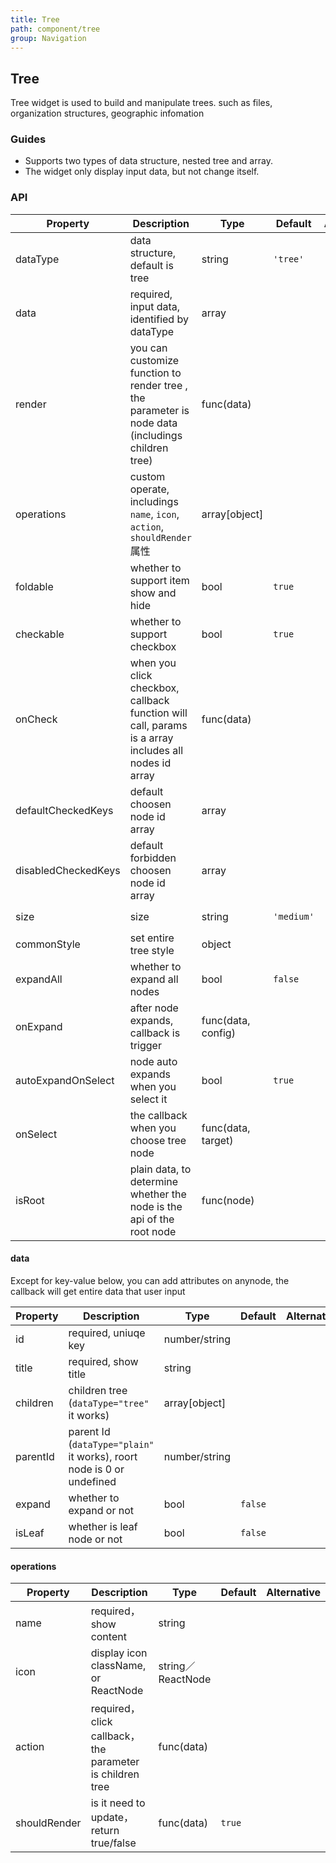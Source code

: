 ```yaml
---
title: Tree
path: component/tree
group: Navigation
---
```


## Tree

Tree widget is used to build and manipulate trees. such as files, organization structures, geographic infomation

### Guides

- Supports two types of data structure, nested tree and array.
- The widget only display input data, but not change itself.


### API

| Property                 | Description                                                        | Type                 | Default     | Alternative                |
| ------------------- | ------------------------------------------------------------| ------------------- | ---------- | -------------------- |
| dataType            | data structure, default is tree                                    | string             | `'tree'`   | `'plain'`            |
| data                | required, input data, identified by dataType                       | array              |            |                      |
| render              | you can customize function to render tree , the parameter is node data (includings children tree)            | func(data)         |            |                      |
| operations          | custom operate, includings `name`, `icon`, `action`, `shouldRender` 属性 | array[object]      |            |                      |
| foldable            | whether to support item show and hide                                  | bool               | `true`     |                      |
| checkable           | whether to support checkbox                                          | bool               | `true`     |                      |
| onCheck             | when you click checkbox, callback function will call, params is a array includes all nodes id array               | func(data)         |            |                      |
| defaultCheckedKeys  | default choosen node id array                                            | array              |             |                      |
| disabledCheckedKeys | default forbidden choosen node id array                                            | array              |             |                      |
| size                | size                                                         | string             | `'medium'` | `'small'`, `'large'` |
| commonStyle         | set entire tree style                                      | object             |             |                      |
| expandAll           | whether to expand all nodes                                              | bool               | `false`     |                      |
| onExpand            | after node expands, callback is trigger                                         | func(data, config) |             |                      |
| autoExpandOnSelect  | node auto expands when you select it                                               | bool               | `true`      |                      |
| onSelect            | the callback when you choose tree node                                     | func(data, target) |            |                      |
| isRoot              | plain data, to determine whether the node is the api of the root node                         | func(node)         |            |                      |

#### data

Except for key-value below, you can add attributes on anynode,  the callback will get entire data that user input

| Property      | Description                                                | Type           | Default   | Alternative |
| -------- | --------------------------------------------------- | ------------- | ------- |--------|
| id       | required, uniuqe key                                   | number/string |         |       |
| title    | required, show title                                        | string        |         |       |
| children | children tree (`dataType="tree"` it works)                       | array[object] |         |       |
| parentId | parent Id (`dataType="plain"` it works), roort node is 0 or undefined | number/string |         |       |
| expand   | whether to expand or not                                             | bool          | `false` |       |
| isLeaf   | whether is leaf node or not                                        | bool          | `false` |       |

#### operations

| Property           | Description                            | Type              |  Default   | Alternative |
| ------------ | -------------------------------- | ----------------- | ------- |--------|
| name         | required，show content                     | string            |         |        |
| icon         | display icon className, or ReactNode  | string／ReactNode  |         |       |
| action       | required，click callback，the parameter is children tree   | func(data)        |         |        |
| shouldRender | is it need to update，return true/false           | func(data)        | `true`  |        |

